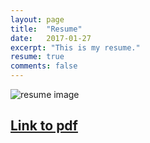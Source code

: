 ```yaml
---
layout: page
title:  "Resume"
date:   2017-01-27
excerpt: "This is my resume."
resume: true
comments: false
---
```

![resume image](0001.jpg)
## **[Link to pdf](Suk_Hwa_Ham_Resume.pdf)**
